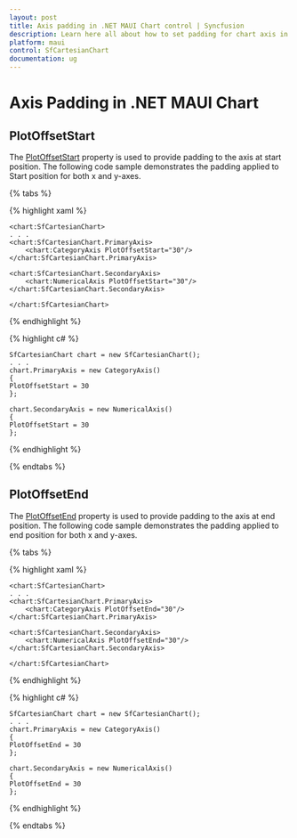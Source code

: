 ```yaml
---
layout: post
title: Axis padding in .NET MAUI Chart control | Syncfusion
description: Learn here all about how to set padding for chart axis in Syncfusion .NET MAUI Chart (SfCartesianChart) control.
platform: maui
control: SfCartesianChart
documentation: ug
---
```


# Axis Padding in .NET MAUI Chart

## PlotOffsetStart

The [PlotOffsetStart](https://help.syncfusion.com/cr/maui/Syncfusion.Maui.Charts.ChartAxis.html#Syncfusion_Maui_Charts_ChartAxis_PlotOffsetStart) property is used to provide padding to the axis at start position. The following code sample demonstrates the padding applied to Start position for both x and y-axes.

{% tabs %}

{% highlight xaml %}

    <chart:SfCartesianChart>
    . . .
    <chart:SfCartesianChart.PrimaryAxis>
        <chart:CategoryAxis PlotOffsetStart="30"/>
    </chart:SfCartesianChart.PrimaryAxis>

    <chart:SfCartesianChart.SecondaryAxis>
        <chart:NumericalAxis PlotOffsetStart="30"/>
    </chart:SfCartesianChart.SecondaryAxis>

    </chart:SfCartesianChart>

{% endhighlight %}

{% highlight c# %}

    SfCartesianChart chart = new SfCartesianChart();
    . . .
    chart.PrimaryAxis = new CategoryAxis()
    {
    PlotOffsetStart = 30
    };

    chart.SecondaryAxis = new NumericalAxis()
    {
    PlotOffsetStart = 30
    };

{% endhighlight %}

{% endtabs %}

## PlotOffsetEnd

The [PlotOffsetEnd](https://help.syncfusion.com/cr/maui/Syncfusion.Maui.Charts.ChartAxis.html#Syncfusion_Maui_Charts_ChartAxis_PlotOffsetEnd) property is used to provide padding to the axis at end position. The following code sample demonstrates the padding applied to end position for both x and y-axes.

{% tabs %}

{% highlight xaml %}

    <chart:SfCartesianChart>
    . . .
    <chart:SfCartesianChart.PrimaryAxis>
        <chart:CategoryAxis PlotOffsetEnd="30"/>
    </chart:SfCartesianChart.PrimaryAxis>

    <chart:SfCartesianChart.SecondaryAxis>
        <chart:NumericalAxis PlotOffsetEnd="30"/>
    </chart:SfCartesianChart.SecondaryAxis>

    </chart:SfCartesianChart>

{% endhighlight %}

{% highlight c# %}

    SfCartesianChart chart = new SfCartesianChart();
    . . .
    chart.PrimaryAxis = new CategoryAxis()
    {
    PlotOffsetEnd = 30
    };

    chart.SecondaryAxis = new NumericalAxis()
    {
    PlotOffsetEnd = 30
    };

{% endhighlight %}

{% endtabs %}